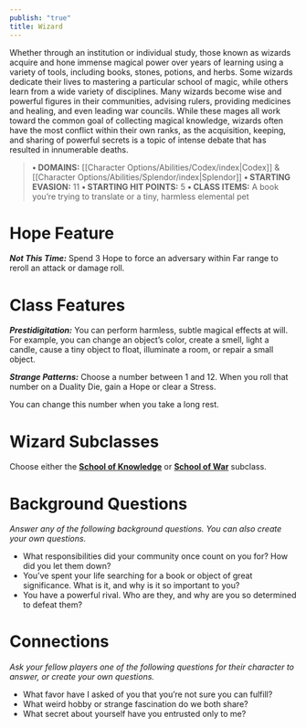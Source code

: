 ```yaml
---
publish: "true"
title: Wizard
---
```

Whether through an institution or individual study, those known as wizards acquire and hone immense magical power over years of learning using a variety of tools, including books, stones, potions, and herbs. Some wizards dedicate their lives to mastering a particular school of magic, while others learn from a wide variety of disciplines. Many wizards become wise and powerful figures in their communities, advising rulers, providing medicines and healing, and even leading war councils. While these mages all work toward the common goal of collecting magical knowledge, wizards often have the most conflict within their own ranks, as the acquisition, keeping, and sharing of powerful secrets is a topic of intense debate that has resulted in innumerable deaths.

> **• DOMAINS:** [[Character Options/Abilities/Codex/index|Codex]] & [[Character Options/Abilities/Splendor/index|Splendor]]
> **• STARTING EVASION:** 11
> **• STARTING HIT POINTS:** 5
> **• CLASS ITEMS:** A book you’re trying to translate or a tiny, harmless elemental pet

# Hope Feature

***Not This Time:*** Spend 3 Hope to force an adversary within Far range to reroll an attack or damage roll.

# Class Features

***Prestidigitation:*** You can perform harmless, subtle magical effects at will. For example, you can change an object’s color, create a smell, light a candle, cause a tiny object to float, illuminate a room, or repair a small object.

***Strange Patterns:*** Choose a number between 1 and 12. When you roll that number on a Duality Die, gain a Hope or clear a Stress.

You can change this number when you take a long rest.

# Wizard Subclasses

Choose either the **[School of Knowledge](School%20of%20Knowledge.md)** or **[School of War](School%20of%20War.md)** subclass.

# Background Questions

*Answer any of the following background questions. You can also create your own questions.*

- What responsibilities did your community once count on you for? How did you let them down?
- You’ve spent your life searching for a book or object of great significance. What is it, and why is it so important to you?
- You have a powerful rival. Who are they, and why are you so determined to defeat them?

# Connections

*Ask your fellow players one of the following questions for their character to answer, or create your own questions.*

- What favor have I asked of you that you’re not sure you can fulfill?
- What weird hobby or strange fascination do we both share?
- What secret about yourself have you entrusted only to me?
